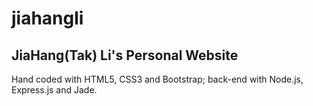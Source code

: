 jiahangli
=========

## JiaHang(Tak) Li's Personal Website ##

Hand coded with HTML5, CSS3 and Bootstrap; back-end with Node.js, Express.js and Jade.
